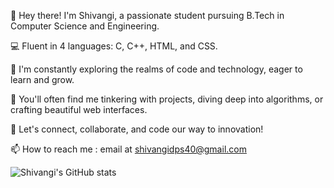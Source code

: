 👋 Hey there! I'm Shivangi, a passionate student pursuing B.Tech in Computer Science and Engineering.

💻 Fluent in 4 languages: C, C++, HTML, and CSS. 

🌟 I'm constantly exploring the realms of code and technology, eager to learn and grow. 

🚀 You'll often find me tinkering with projects, diving deep into algorithms, or crafting beautiful web interfaces. 

🎨 Let's connect, collaborate, and code our way to innovation! 

📫 How to reach me : email at shivangidps40@gmail.com

![Shivangi's GitHub stats](https://github-readme-stats.vercel.app/api?username=shiv24angi&show_icons=true&theme=radical)

<!---
Shiv24angi/Shiv24angi is a ✨ special ✨ repository because its `README.md` (this file) appears on your GitHub profile.
You can click the Preview link to take a look at your changes.
--->
